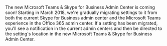 The new Microsoft Teams & Skype for Business Admin Center is coming soon!  Starting in March 2018, we're gradually migrating settings to it from both the current Skype for Business admin center and the Microsoft Teams experience in the Office 365 admin center. If a setting has been migrated, you'll see a notification in the current admin centers and then be directed to the setting's location in the new Microsoft Teams & Skype for Business Admin Center.

